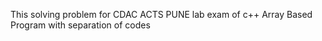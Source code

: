 This solving problem for CDAC ACTS PUNE lab exam of c++
Array Based Program with separation of codes

